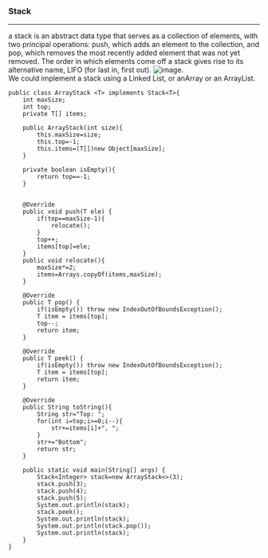 ### Stack
---
a stack is an abstract data type that serves as a collection of elements, with two
principal operations: push, which adds an element to the collection, and pop, which removes the
most recently added element that was not yet removed. The order in which elements come off a
stack gives rise to its alternative name, LIFO (for last in, first out). 
![image](https://user-images.githubusercontent.com/88880169/222900089-f000e445-5294-4ebc-9937-89fd9938f6a7.png).  
We could implement a stack using a Linked List, or anArray or an ArrayList.  
```
public class ArrayStack <T> implements Stack<T>{
    int maxSize;
    int top;
    private T[] items;

    public ArrayStack(int size){
        this.maxSize=size;
        this.top=-1;
        this.items=(T[])new Object[maxSize];
    }

    private boolean isEmpty(){
        return top==-1;
    }


    @Override
    public void push(T ele) {
        if(top==maxSize-1){
            relocate();
        }
        top++;
        items[top]=ele;
    }
    public void relocate(){
        maxSize*=2;
        items=Arrays.copyOf(items,maxSize);
    }

    @Override
    public T pop() {
        if(isEmpty()) throw new IndexOutOfBoundsException();
        T item = items[top];
        top--;
        return item;
    }

    @Override
    public T peek() {
        if(isEmpty()) throw new IndexOutOfBoundsException();
        T item = items[top];
        return item;
    }

    @Override
    public String toString(){
        String str="Top: ";
        for(int i=top;i>=0;i--){
            str+=items[i]+", ";
        }
        str+="Bottom";
        return str;
    }

    public static void main(String[] args) {
        Stack<Integer> stack=new ArrayStack<>(3);
        stack.push(3);
        stack.push(4);
        stack.push(5);
        System.out.println(stack);
        stack.peek();
        System.out.println(stack);
        System.out.println(stack.pop());
        System.out.println(stack);
    }
}
```
